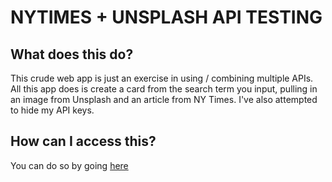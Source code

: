 # NYTIMES + UNSPLASH API TESTING

## What does this do?

This crude web app is just an exercise in using / combining multiple APIs. All this app does is create a card from the search term you input, pulling in an image from Unsplash and an article from NY Times. I've also attempted to hide my API keys.

## How can I access this?

You can do so by going [here](http://www.saarimzaman.com/nytimes-unsplash-test/)
